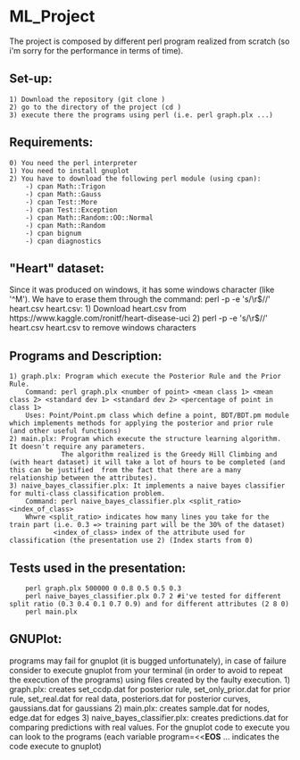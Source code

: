 # ML_Project
The project is composed by different perl program realized from scratch (so i'm sorry for the performance in terms of time).
## Set-up:
	1) Download the repository (git clone )
	2) go to the directory of the project (cd )
	3) execute there the programs using perl (i.e. perl graph.plx ...)

## Requirements:
	0) You need the perl interpreter
	1) You need to install gnuplot
	2) You have to download the following perl module (using cpan):
		-) cpan Math::Trigon
		-) cpan Math::Gauss
		-) cpan Test::More
		-) cpan Test::Exception
		-) cpan Math::Random::OO::Normal
		-) cpan Math::Random
		-) cpan bignum
		-) cpan diagnostics
## "Heart" dataset: 
Since it was produced on windows, it has some windows character (like '^M'). We have to erase them through the command: perl -p -e 's/\r$//' heart.csv heart.csv:
	1) Download heart.csv from https://www.kaggle.com/ronitf/heart-disease-uci
	2) perl -p -e 's/\r$//' heart.csv heart.csv to remove windows characters

## Programs and Description:
	1) graph.plx: Program which execute the Posterior Rule and the Prior Rule.
		Command: perl graph.plx <number of point> <mean class 1> <mean class 2> <standard dev 1> <standard dev 2> <percentage of point in class 1>
		Uses: Point/Point.pm class which define a point, BDT/BDT.pm module which implements methods for applying the posterior and prior rule (and other useful functions)
	2) main.plx: Program which execute the structure learning algorithm. It doesn't require any parameters.
				 The algorithm realized is the Greedy Hill Climbing and (with heart dataset) it will take a lot of hours to be completed (and this can be justified  from the fact that there are a many relationship between the attributes).
	3) naive_bayes_classifier.plx: It implements a naive bayes classifier for multi-class classification problem.
		Command: perl naive_bayes_classifier.plx <split_ratio> <index_of_class>
		Whwre <split_ratio> indicates how many lines you take for the train part (i.e. 0.3 => training part will be the 30% of the dataset)
			   <index_of_class> index of the attribute used for classification (the presentation use 2) (Index starts from 0)

## Tests used in the presentation:
		perl graph.plx 500000 0 0.8 0.5 0.5 0.3
		perl naive_bayes_classifier.plx 0.7 2 #i've tested for different split ratio (0.3 0.4 0.1 0.7 0.9) and for different attributes (2 8 0)
		perl main.plx

## GNUPlot: 
programs may fail for gnuplot (it is bugged unfortunately), in case of failure consider to execute gnuplot from your terminal (in order to avoid to repeat the execution of the programs) using files created by the faulty execution.
	1) graph.plx: creates set_ccdp.dat for posterior rule, set_only_prior.dat for prior rule, set_real.dat for real data, posteriors.dat for posterior curves, gaussians.dat for gaussians
	2) main.plx: creates sample.dat for nodes, edge.dat for edges
	3) naive_bayes_classifier.plx: creates predictions.dat for comparing predictions with real values.
For the gnuplot code to execute you can look to the programs (each variable program=<<__EOS__ ... indicates the code execute to gnuplot) 

